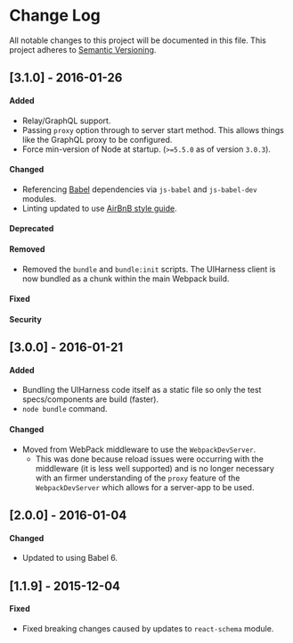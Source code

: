 # Change Log
All notable changes to this project will be documented in this file.
This project adheres to [Semantic Versioning](http://semver.org/).


## [3.1.0] - 2016-01-26
#### Added
- Relay/GraphQL support.
- Passing `proxy` option through to server start method.  This allows things like the GraphQL proxy to be configured.
- Force min-version of Node at startup. (`>=5.5.0` as of version `3.0.3`).

#### Changed
- Referencing [Babel](https://babeljs.io/) dependencies via `js-babel` and `js-babel-dev` modules.
- Linting updated to use [AirBnB style guide](https://github.com/airbnb/javascript).

#### Deprecated

#### Removed
- Removed the `bundle` and `bundle:init` scripts.  The UIHarness client is now bundled as a chunk within the main Webpack build.

#### Fixed
#### Security


## [3.0.0] - 2016-01-21
#### Added
- Bundling the UIHarness code itself as a static file so only the test specs/components are build (faster).
- `node bundle` command.

#### Changed
- Moved from WebPack middleware to use the `WebpackDevServer`.
  - This was done because reload issues were occurring with the middleware (it is less well supported) and is no longer necessary with an firmer understanding of the `proxy` feature of the `WebpackDevServer` which allows for a server-app to be used.




## [2.0.0] - 2016-01-04
#### Changed
- Updated to using Babel 6.



## [1.1.9] - 2015-12-04
#### Fixed
- Fixed breaking changes caused by updates to `react-schema` module.

